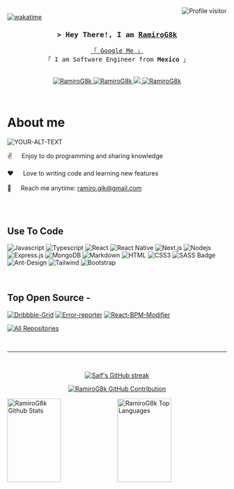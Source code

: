 <a href="https://komarev.com/ghpvc/?username=RamiroG8k">
  <img align="right" src="https://komarev.com/ghpvc/?username=RamiroG8k&label=Visitors&color=0e75b6&style=flat" alt="Profile visitor" />
</a>

[![wakatime](https://wakatime.com/badge/user/eebb3dd8-d9b2-40de-9b88-6fd6cac99dbc.svg)](https://wakatime.com/@eebb3dd8-d9b2-40de-9b88-6fd6cac99dbc)

<!-- Intro  -->
<h3 align="center">
  <samp>&gt; Hey There!, I am
    <strong><a target="_blank" href="https://RamiroG8k.com">RamiroG8k</a></strong>
  </samp>
</h3>


<p align="center"> 
  <samp>
    <a href="https://www.google.com/search?q=G8k+dev">「 Google Me 」</a>
    <br>
    「 I am Software Engineer from <b>Mexico</b> 」
    <br>
    <br>
  </samp>
</p>

<p align="center">
 <a href="https://www.g8k.com" target="blank">
  <img src="https://img.shields.io/badge/Website-DC143C?style=for-the-badge&logo=medium&logoColor=white" alt="RamiroG8k" />
 </a>
 <a href="https://linkedin.com/in/al-siam" target="_blank">
  <img src="https://img.shields.io/badge/LinkedIn-0077B5?style=for-the-badge&logo=linkedin&logoColor=white" alt="RamiroG8k"/>
 </a>
 <!-- <a href="https://dev.to/RamiroG8k" target="_blank">
  <img src="https://img.shields.io/badge/dev.to-0A0A0A?style=for-the-badge&logo=dev.to&logoColor=white" alt="RamiroG8k" />
 </a> -->
 <a href="https://twitter.com/_RamiroG8k" target="_blank">
  <img src="https://img.shields.io/badge/Twitter-1DA1F2?style=for-the-badge&logo=twitter&logoColor=white" />
 </a>
 <!-- <a href="https://instagram.com/_RamiroG8k" target="_blank">
  <img src="https://img.shields.io/badge/Instagram-fe4164?style=for-the-badge&logo=instagram&logoColor=white" alt="RamiroG8k" />
 </a> -->
 <a href="https://facebook.com/RamiroG8k.dev" target="_blank">
  <img src="https://img.shields.io/badge/Facebook-20BEFF?&style=for-the-badge&logo=facebook&logoColor=white" alt="RamiroG8k"  />
  </a> 
</p>
<br />

<!-- About Section -->
 # About me
 
<p>
 <picture>
 <source media="(prefers-color-scheme: dark)" srcset="![image](https://github.com/RamiroG8k/RamiroG8k/assets/66712961/193e347b-41b5-4875-a46f-7b5a77b15220)">
 <source media="(prefers-color-scheme: light)" srcset="![image](https://github.com/RamiroG8k/RamiroG8k/assets/66712961/193e347b-41b5-4875-a46f-7b5a77b15220)">
 <img alt="YOUR-ALT-TEXT" src="![image](https://github.com/RamiroG8k/RamiroG8k/assets/66712961/193e347b-41b5-4875-a46f-7b5a77b15220)">
</picture>
  
 ✌️ &emsp; Enjoy to do programming and sharing knowledge <br/><br/>
 ❤️ &emsp; Love to writing code and learning new features<br/><br/>
 📧 &emsp; Reach me anytime: ramiro.gik@gmail.com<br/><br/>
</p>

<br/>

## Use To Code

![Javascript](https://img.shields.io/badge/Javascript-F0DB4F?style=for-the-badge&labelColor=black&logo=javascript&logoColor=F0DB4F)
![Typescript](https://img.shields.io/badge/Typescript-007acc?style=for-the-badge&labelColor=black&logo=typescript&logoColor=007acc)
![React](https://img.shields.io/badge/-React-61DBFB?style=for-the-badge&labelColor=black&logo=react&logoColor=61DBFB)
![React Native](https://img.shields.io/badge/React_Native-20232A?style=for-the-badge&logo=react&logoColor=61DAFB)
![Next.js](https://img.shields.io/badge/next.js-000000?style=for-the-badge&logo=nextdotjs&logoColor=white)
![Nodejs](https://img.shields.io/badge/Nodejs-3C873A?style=for-the-badge&labelColor=black&logo=node.js&logoColor=3C873A)
![Express.js](https://img.shields.io/badge/Express.js-000000?style=for-the-badge&logo=express&logoColor=white)
![MongoDB](https://img.shields.io/badge/MongoDB-4EA94B?style=for-the-badge&logo=mongodb&logoColor=white)
![Markdown](https://img.shields.io/badge/Markdown-000000?style=for-the-badge&logo=markdown&logoColor=white)
![HTML](https://img.shields.io/badge/HTML5-E34F26?style=for-the-badge&logo=html5&logoColor=white)
![CSS3](https://img.shields.io/badge/CSS3-1572B6?style=for-the-badge&logo=css3&logoColor=white)
![SASS Badge](https://img.shields.io/badge/Sass-CC6699?style=for-the-badge&logo=sass&logoColor=white)
![Ant-Design](https://img.shields.io/badge/AntDesign-0170FE?style=for-the-badge&logo=antdesign&logoColor=white)
![Tailwind](https://img.shields.io/badge/Tailwind_CSS-092749?style=for-the-badge&logo=tailwindcss&logoColor=06B6D4&labelColor=000000)
![Bootstrap](https://img.shields.io/badge/Bootstrap-563D7C?style=for-the-badge&logo=bootstrap&logoColor=white)

<br/>

## Top Open Source -
[![Dribbble-Grid](https://github-readme-stats.vercel.app/api/pin/?username=RamiroG8k&repo=dribbble-grid&border_color=7F3FBF&bg_color=0D1117&title_color=C9D1D9&text_color=8B949E&icon_color=7F3FBF)](https://github.com/RamiroG8k/dribbble-grid)
[![Error-reporter](https://github-readme-stats.vercel.app/api/pin/?username=RamiroG8k&repo=error-reporter&border_color=7F3FBF&bg_color=0D1117&title_color=C9D1D9&text_color=8B949E&icon_color=7F3FBF)](https://github.com/RamiroG8k/error-reporter)
[![React-BPM-Modifier](https://github-readme-stats.vercel.app/api/pin/?username=RamiroG8k&repo=React-BPM-Modifier&border_color=7F3FBF&bg_color=0D1117&title_color=C9D1D9&text_color=8B949E&icon_color=7F3FBF)](https://github.com/RamiroG8k/React-BPM-Modifier)

<p align="left">
  <a href="https://github.com/RamiroG8k?tab=repositories" target="_blank"><img alt="All Repositories" title="All Repositories" src="https://img.shields.io/badge/-All%20Repos-2962FF?style=for-the-badge&logo=koding&logoColor=white"/></a>
</p>

<br/>
<hr/>
<br/>

<p align="center">
  <a href="https://github.com/RamiroG8k">
    <img src="https://github-readme-streak-stats.herokuapp.com/?user=RamiroG8k&theme=radical&border=7F3FBF&background=0D1117" alt="Saif's GitHub streak"/>
  </a>
</p>

<p align="center">
  <a href="https://github.com/RamiroG8k">
    <img src="https://github-profile-summary-cards.vercel.app/api/cards/profile-details?username=RamiroG8k&theme=radical" alt="RamiroG8k GitHub Contribution"/>
  </a>
</p>

<a> 
    <a href="https://github.com/RamiroG8k"><img alt="RamiroG8k Github Stats" src="https://denvercoder1-github-readme-stats.vercel.app/api?username=RamiroG8k&show_icons=true&count_private=true&theme=react&border_color=7F3FBF&bg_color=0D1117&title_color=F85D7F&icon_color=F8D866" height="192px" width="49.5%"/></a>
  <a href="https://github.com/RamiroG8k"><img alt="RamiroG8k Top Languages" src="https://denvercoder1-github-readme-stats.vercel.app/api/top-langs/?username=RamiroG8k&langs_count=8&layout=compact&theme=react&border_color=7F3FBF&bg_color=0D1117&title_color=F85D7F&icon_color=F8D866" height="192px" width="49.5%"/></a>
  <br/>
</a>

<!--

![RamiroG8k Graph](https://github-readme-activity-graph.vercel.app/graph?username=RamiroG8k&custom_title=Al%20Siam's%20GitHub%20Activity%20Graph&bg_color=0D1117&color=7F3FBF&line=7F3FBF&point=7F3FBF&area_color=FFFFFF&title_color=FFFFFF&area=true)

**RamiroG8k/RamiroG8k** is a ✨ _special_ ✨ repository because its `README.md` (this file) appears on your GitHub profile.

Here are some ideas to get you started:

- 🔭 I’m currently working on ...
- 🌱 I’m currently learning ...
- 👯 I’m looking to collaborate on ...
- 🤔 I’m looking for help with ...
- 💬 Ask me about ...
- 📫 How to reach me: ...
- 😄 Pronouns: ...
- ⚡ Fun fact: ...
-->
